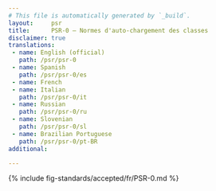 ```yaml
---
# This file is automatically generated by `_build`.
layout:     psr
title:      PSR-0 — Normes d'auto-chargement des classes
disclaimer: true
translations:
 - name: English (official)
   path: /psr/psr-0
 - name: Spanish
   path: /psr/psr-0/es
 - name: French
 - name: Italian
   path: /psr/psr-0/it
 - name: Russian
   path: /psr/psr-0/ru
 - name: Slovenian
   path: /psr/psr-0/sl
 - name: Brazilian Portuguese
   path: /psr/psr-0/pt-BR
additional:

---
```

{% include fig-standards/accepted/fr/PSR-0.md %}

